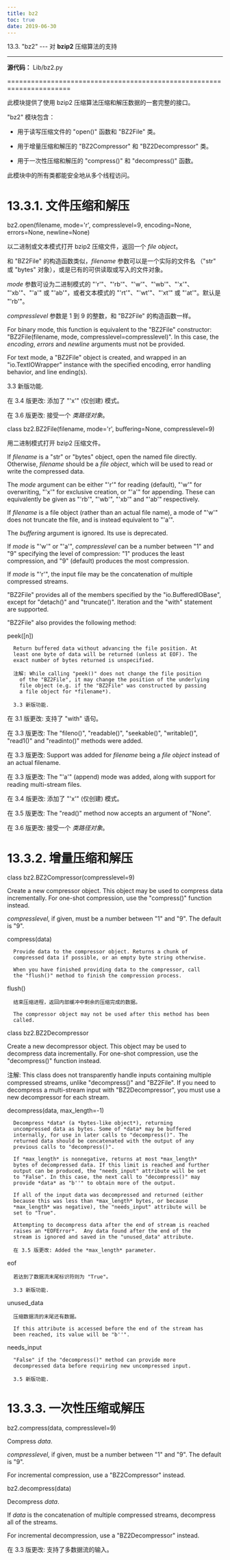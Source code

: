 ```yaml
---
title: bz2
toc: true
date: 2019-06-30
---
```

13.3. "bz2" --- 对 **bzip2** 压缩算法的支持
*******************************************

**源代码：** Lib/bz2.py

======================================================================

此模块提供了使用 bzip2 压缩算法压缩和解压数据的一套完整的接口。

"bz2" 模块包含：

* 用于读写压缩文件的 "open()" 函数和 "BZ2File" 类。

* 用于增量压缩和解压的 "BZ2Compressor" 和 "BZ2Decompressor" 类。

* 用于一次性压缩和解压的 "compress()" 和 "decompress()" 函数。

此模块中的所有类都能安全地从多个线程访问。


13.3.1. 文件压缩和解压
======================

bz2.open(filename, mode='r', compresslevel=9, encoding=None, errors=None, newline=None)

   以二进制或文本模式打开 bzip2 压缩文件，返回一个 *file object*。

   和 "BZ2File" 的构造函数类似，*filename* 参数可以是一个实际的文件名
   （"str" 或 "bytes" 对象），或是已有的可供读取或写入的文件对象。

   *mode* 参数可设为二进制模式的 "'r'"、"'rb'"、"'w'"、"'wb'"、"'x'"、
   "'xb'"、"'a'" 或 "'ab'"，或者文本模式的 "'rt'"、"'wt'"、"'xt'" 或
   "'at'"。默认是 "'rb'"。

   *compresslevel* 参数是 1 到 9 的整数，和 "BZ2File" 的构造函数一样。

   For binary mode, this function is equivalent to the "BZ2File"
   constructor: "BZ2File(filename, mode,
   compresslevel=compresslevel)". In this case, the *encoding*,
   *errors* and *newline* arguments must not be provided.

   For text mode, a "BZ2File" object is created, and wrapped in an
   "io.TextIOWrapper" instance with the specified encoding, error
   handling behavior, and line ending(s).

   3.3 新版功能.

   在 3.4 版更改: 添加了 "'x'" (仅创建) 模式。

   在 3.6 版更改: 接受一个 *类路径对象*。

class bz2.BZ2File(filename, mode='r', buffering=None, compresslevel=9)

   用二进制模式打开 bzip2 压缩文件。

   If *filename* is a "str" or "bytes" object, open the named file
   directly. Otherwise, *filename* should be a *file object*, which
   will be used to read or write the compressed data.

   The *mode* argument can be either "'r'" for reading (default),
   "'w'" for overwriting, "'x'" for exclusive creation, or "'a'" for
   appending. These can equivalently be given as "'rb'", "'wb'",
   "'xb'" and "'ab'" respectively.

   If *filename* is a file object (rather than an actual file name), a
   mode of "'w'" does not truncate the file, and is instead equivalent
   to "'a'".

   The *buffering* argument is ignored. Its use is deprecated.

   If *mode* is "'w'" or "'a'", *compresslevel* can be a number
   between "1" and "9" specifying the level of compression: "1"
   produces the least compression, and "9" (default) produces the most
   compression.

   If *mode* is "'r'", the input file may be the concatenation of
   multiple compressed streams.

   "BZ2File" provides all of the members specified by the
   "io.BufferedIOBase", except for "detach()" and "truncate()".
   Iteration and the "with" statement are supported.

   "BZ2File" also provides the following method:

   peek([n])

      Return buffered data without advancing the file position. At
      least one byte of data will be returned (unless at EOF). The
      exact number of bytes returned is unspecified.

      注解: While calling "peek()" does not change the file position
        of the "BZ2File", it may change the position of the underlying
        file object (e.g. if the "BZ2File" was constructed by passing
        a file object for *filename*).

      3.3 新版功能.

   在 3.1 版更改: 支持了 "with" 语句。

   在 3.3 版更改: The "fileno()", "readable()", "seekable()",
   "writable()", "read1()" and "readinto()" methods were added.

   在 3.3 版更改: Support was added for *filename* being a *file
   object* instead of an actual filename.

   在 3.3 版更改: The "'a'" (append) mode was added, along with
   support for reading multi-stream files.

   在 3.4 版更改: 添加了 "'x'" (仅创建) 模式。

   在 3.5 版更改: The "read()" method now accepts an argument of
   "None".

   在 3.6 版更改: 接受一个 *类路径对象*。


13.3.2. 增量压缩和解压
======================

class bz2.BZ2Compressor(compresslevel=9)

   Create a new compressor object. This object may be used to compress
   data incrementally. For one-shot compression, use the "compress()"
   function instead.

   *compresslevel*, if given, must be a number between "1" and "9".
   The default is "9".

   compress(data)

      Provide data to the compressor object. Returns a chunk of
      compressed data if possible, or an empty byte string otherwise.

      When you have finished providing data to the compressor, call
      the "flush()" method to finish the compression process.

   flush()

      结束压缩进程，返回内部缓冲中剩余的压缩完成的数据。

      The compressor object may not be used after this method has been
      called.

class bz2.BZ2Decompressor

   Create a new decompressor object. This object may be used to
   decompress data incrementally. For one-shot compression, use the
   "decompress()" function instead.

   注解: This class does not transparently handle inputs containing
     multiple compressed streams, unlike "decompress()" and "BZ2File".
     If you need to decompress a multi-stream input with
     "BZ2Decompressor", you must use a new decompressor for each
     stream.

   decompress(data, max_length=-1)

      Decompress *data* (a *bytes-like object*), returning
      uncompressed data as bytes. Some of *data* may be buffered
      internally, for use in later calls to "decompress()". The
      returned data should be concatenated with the output of any
      previous calls to "decompress()".

      If *max_length* is nonnegative, returns at most *max_length*
      bytes of decompressed data. If this limit is reached and further
      output can be produced, the "needs_input" attribute will be set
      to "False". In this case, the next call to "decompress()" may
      provide *data* as "b''" to obtain more of the output.

      If all of the input data was decompressed and returned (either
      because this was less than *max_length* bytes, or because
      *max_length* was negative), the "needs_input" attribute will be
      set to "True".

      Attempting to decompress data after the end of stream is reached
      raises an *EOFError*.  Any data found after the end of the
      stream is ignored and saved in the "unused_data" attribute.

      在 3.5 版更改: Added the *max_length* parameter.

   eof

      若达到了数据流末尾标识符则为 "True"。

      3.3 新版功能.

   unused_data

      压缩数据流的末尾还有数据。

      If this attribute is accessed before the end of the stream has
      been reached, its value will be "b''".

   needs_input

      "False" if the "decompress()" method can provide more
      decompressed data before requiring new uncompressed input.

      3.5 新版功能.


13.3.3. 一次性压缩或解压
========================

bz2.compress(data, compresslevel=9)

   Compress *data*.

   *compresslevel*, if given, must be a number between "1" and "9".
   The default is "9".

   For incremental compression, use a "BZ2Compressor" instead.

bz2.decompress(data)

   Decompress *data*.

   If *data* is the concatenation of multiple compressed streams,
   decompress all of the streams.

   For incremental decompression, use a "BZ2Decompressor" instead.

   在 3.3 版更改: 支持了多数据流的输入。
